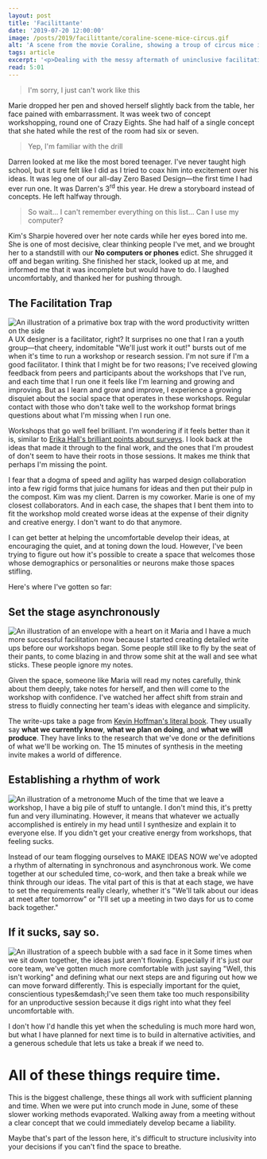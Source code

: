 ```yaml
---
layout: post
title: 'Facilittante'
date: '2019-07-20 12:00:00'
image: /posts/2019/facilittante/coraline-scene-mice-circus.gif
alt: 'A scene from the movie Coraline, showing a troup of circus mice in a synchronized dance'
tags: article
excerpt: '<p>Dealing with the messy aftermath of uninclusive facilitation</p>'
read: 5:01
---
```

 
> I'm sorry, I just can't work like this

Marie dropped her pen and shoved herself slightly back from the table, her face pained with  embarrassment. It was week two of concept workshopping, round one of Crazy Eights. She had half of a single concept that she hated while the rest of the room had six or seven.

> Yep, I'm familiar with the drill

Darren looked at me like the most bored teenager. I've never taught high school, but it sure felt like I did as I tried to coax him into excitement over his ideas. It was leg one of our all-day Zero Based Design&mdash;the first time I had ever run one. It was Darren's 3<sup>rd</sup> this year. He drew a storyboard instead of concepts. He left halfway through.

> So wait... I can't remember everything on this list... Can I use my computer?

Kim's Sharpie hovered over her note cards while her eyes bored into me. She is one of most decisive, clear thinking people I've met, and we brought her to a standstill with our **No computers or phones** edict. She shrugged it off and began writing. She finished her stack, looked up at me, and informed me that it was incomplete but would have to do. I laughed uncomfortably, and thanked her for pushing through.

## The Facilitation Trap
<img alt="An illustration of a primative box trap with the word productivity written on the side" src="/images/posts/2019/facilittante/trap.jpg" class="img--pull" />
A UX designer is a facilitator, right? It surprises no one that I ran a youth group&mdash;that cheery, indomitable "We'll just work it out!" bursts out of me when it's time to run a workshop or research session. I'm not sure if I'm a good facilitator. I think that I might be for two reasons; I've received glowing feedback from peers and participants about the workshops that I've run, and each time that I run one it feels like I'm learning and growing and improving. But as I learn and grow and improve, I experience a growing disquiet about the social space that operates in these workshops. Regular contact with those who don't take well to the workshop format brings questions about what I'm missing when I run one.

Workshops that go well feel brilliant. I'm wondering if it feels better than it is, similar to [Erika Hall's brilliant points about surveys](https://medium.com/mule-design/on-surveys-5a73dda5e9a0). I look back at the ideas that made it through to the final work, and the ones that I'm proudest of don't seem to have their roots in those sessions. It makes me think that perhaps I'm missing the point.

I fear that a dogma of speed and agility has warped design collaboration into a few rigid forms that juice humans for ideas and then put their pulp in the compost. Kim was my client. Darren is my coworker. Marie is one of my closest collaborators. And in each case, the shapes that I bent them into to fit the workshop mold created worse ideas at the expense of their dignity and creative energy. I don't want to do that anymore.

I can get better at helping the uncomfortable develop their ideas, at encouraging the quiet, and at toning down the loud. However, I've been trying to figure out how it's possible to create a space that welcomes those whose demographics or personalities or neurons make those spaces stifling. 

Here's where I've gotten so far:


## Set the stage asynchronously
<img alt="An illustration of an envelope with a heart on it" src="/images/posts/2019/facilittante/envelope.jpg" class="img--pull" />
Maria and I have a much more successful facilitation now because I started creating detailed write ups before our workshops began. Some people still like to fly by the seat of their pants, to come blazing in and throw some shit at the wall and see what sticks. These people ignore my notes.

Given the space, someone like Maria will read my notes carefully, think about them deeply, take notes for herself, and then will come to the workshop with confidence. I've watched her affect shift from strain and stress to fluidly connecting her team's ideas with elegance and simplicity.

The write-ups take a page from [Kevin Hoffman's literal book](https://rosenfeldmedia.com/books/meeting-design/). They usually say **what we currently know**, **what we plan on doing**, and **what we will produce**. They have links to the research that we've done or the definitions of what we'll be working on. The 15 minutes of synthesis in the meeting invite makes a world of difference.


## Establishing a rhythm of work
<img alt="An illustration of a metronome" src="/images/posts/2019/facilittante/metronome.jpg" class="img--pull" />
Much of the time that we leave a workshop, I have a big pile of stuff to untangle. I don't mind this, it's pretty fun and very illuminating. However, it means that whatever we actually accomplished is entirely in my head until I synthesize and explain it to everyone else. If you didn't get your creative energy from workshops, that feeling sucks.

Instead of our team flogging ourselves to MAKE IDEAS NOW we've adopted a rhythm of alternating in synchronous and asynchronous work. We come together at our scheduled time, co-work, and then take a break while we think through our ideas. The vital part of this is that at each stage, we have to set the requirements really clearly, whether it's "We'll talk about our ideas at meet after tomorrow" or "I'll set up a meeting in two days for us to come back together."


## If it sucks, say so.
<img alt="An illustration of a speech bubble with a sad face in it" src="/images/posts/2019/facilittante/speech-bubble.jpg" class="img--pull" />
Some times when we sit down together, the ideas just aren't flowing. Especially if it's just our core team, we've gotten much more comfortable with just saying "Well, this isn't working" and defining what our next steps are and figuring out how we can move forward differently. This is especially important for the quiet, conscientious types&emdash;I've seen them take too much responsibility for an unproductive session because it digs right into what they feel uncomfortable with.

I don't how I'd handle this yet when the scheduling is much more hard won, but what I have planned for next time is to build in alternative activities, and a generous schedule that lets us take a break if we need to.

# All of these things require time.
This is the biggest challenge, these things all work with sufficient planning and time. When we were put into crunch mode in June, some of these slower working methods evaporated. Walking away from a meeting without a clear concept that we could immediately develop became a liability.

Maybe that's part of the lesson here, it's difficult to structure inclusivity into your decisions if you can't find the space to breathe.